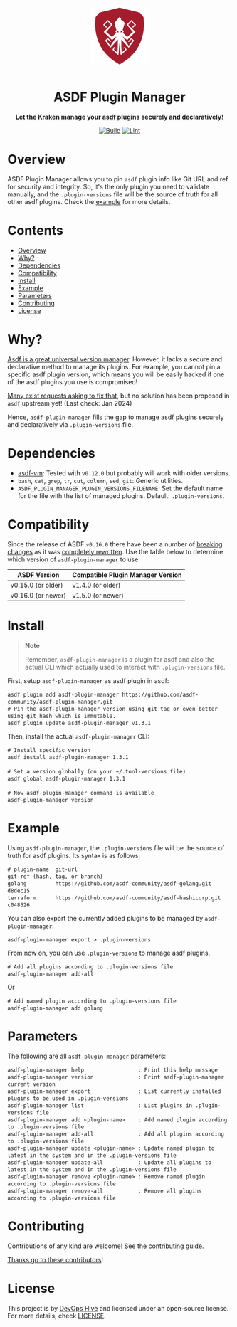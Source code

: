 <div align="center">

<p align="center">
  <a href="https://devopshive.net/" style="display: block; padding: 1em 0;">
    <img width="128px" alt="ASDF Plugin Manager Logo" border="0" src="img/asdf-plugin-manager-logo.svg"/>
  </a>
</p>

<h1 >ASDF Plugin Manager</h1>
<p><b>

Let the Kraken manage your [asdf](https://asdf-vm.com) plugins securely and declaratively!

</b></p>

[![Build](https://github.com/asdf-community/asdf-plugin-manager/actions/workflows/build.yml/badge.svg)](https://github.com/asdf-community/asdf-plugin-manager/actions/workflows/build.yml) [![Lint](https://github.com/asdf-community/asdf-plugin-manager/actions/workflows/lint.yml/badge.svg)](https://github.com/asdf-community/asdf-plugin-manager/actions/workflows/lint.yml)

</div>

# Overview

ASDF Plugin Manager allows you to pin `asdf` plugin info like Git URL and ref for security and integrity. So, it's the only plugin you need to validate manually, and the `.plugin-versions` file will be the source of truth for all other asdf plugins. Check the [example](#example) for more details.

<!-- omit in toc -->
# Contents

- [Overview](#overview)
- [Why?](#why)
- [Dependencies](#dependencies)
- [Compatibility](#compatibility)
- [Install](#install)
- [Example](#example)
- [Parameters](#parameters)
- [Contributing](#contributing)
- [License](#license)

# Why?

[Asdf is a great universal version manager](https://tech.aabouzaid.com/2022/01/asdf-vm-a-universal-version-manager-tools.html).
However, it lacks a secure and declarative method to manage its plugins. For example, you cannot pin a specific asdf plugin version, which means you will be easily hacked if one of the asdf plugins you use is compromised!

[Many exist requests asking to fix that](https://github.com/asdf-vm/asdf/issues/1577), but no solution has been proposed in `asdf` upstream yet! (Last check: Jan 2024)

Hence, `asdf-plugin-manager` fills the gap to manage asdf plugins securely and declaratively via `.plugin-versions` file.

# Dependencies

- [asdf-vm](https://asdf-vm.com/): Tested with `v0.12.0` but probably will work with older versions.
- `bash`, `cat`, `grep`, `tr`, `cut`, `column`, `sed`, `git`: Generic utilities.
- `ASDF_PLUGIN_MANAGER_PLUGIN_VERSIONS_FILENAME`: Set the default name for the file with the list of managed plugins.
  Default: `.plugin-versions`.

# Compatibility

Since the release of ASDF `v0.16.0` there have been a number of [breaking changes](https://asdf-vm.com/guide/upgrading-to-v0-16.html) as it was [completely rewritten](https://github.com/asdf-vm/asdf/releases/tag/v0.16.0). Use the table below to determine which version of `asdf-plugin-manager` to use.

| ASDF Version           | Compatible Plugin Manager Version |
|------------------------|-----------------------------------|
| v0.15.0 (or older)     | v1.4.0 (or older)                 |
| v0.16.0 (or newer)     | v1.5.0 (or newer)                 |

# Install

> **Note**
>
> Remember, `asdf-plugin-manager` is a plugin for asdf and also the actual CLI which actually used to interact with `.plugin-versions` file.

First, setup `asdf-plugin-manager` as asdf plugin in asdf:

```shell
asdf plugin add asdf-plugin-manager https://github.com/asdf-community/asdf-plugin-manager.git
# Pin the asdf-plugin-manager version using git tag or even better using git hash which is immutable.
asdf plugin update asdf-plugin-manager v1.3.1
```

Then, install the actual `asdf-plugin-manager` CLI:

```shell
# Install specific version
asdf install asdf-plugin-manager 1.3.1

# Set a version globally (on your ~/.tool-versions file)
asdf global asdf-plugin-manager 1.3.1

# Now asdf-plugin-manager command is available
asdf-plugin-manager version
```

# Example

Using `asdf-plugin-manager`, the `.plugin-versions` file will be the source of truth for asdf plugins.
Its syntax is as follows:

```
# plugin-name  git-url                                               git-ref (hash, tag, or branch)
golang         https://github.com/asdf-community/asdf-golang.git     d8dec15
terraform      https://github.com/asdf-community/asdf-hashicorp.git  c048526
```

You can also export the currently added plugins to be managed by `asdf-plugin-manager`:

```shell
asdf-plugin-manager export > .plugin-versions
```

From now on, you can use `.plugin-versions` to manage asdf plugins.

```shell
# Add all plugins according to .plugin-versions file
asdf-plugin-manager add-all
```

Or

```shell
# Add named plugin according to .plugin-versions file
asdf-plugin-manager add golang
```

# Parameters

The following are all `asdf-plugin-manager` parameters:

```
asdf-plugin-manager help                 : Print this help message
asdf-plugin-manager version              : Print asdf-plugin-manager current version
asdf-plugin-manager export               : List currently installed plugins to be used in .plugin-versions
asdf-plugin-manager list                 : List plugins in .plugin-versions file
asdf-plugin-manager add <plugin-name>    : Add named plugin according to .plugin-versions file
asdf-plugin-manager add-all              : Add all plugins according to .plugin-versions file
asdf-plugin-manager update <plugin-name> : Update named plugin to latest in the system and in the .plugin-versions file
asdf-plugin-manager update-all           : Update all plugins to latest in the system and in the .plugin-versions file
asdf-plugin-manager remove <plugin-name> : Remove named plugin according to .plugin-versions file
asdf-plugin-manager remove-all           : Remove all plugins according to .plugin-versions file
```

# Contributing

Contributions of any kind are welcome! See the [contributing guide](contributing.md).

[Thanks go to these contributors](https://github.com/asdf-community/asdf-plugin-manager/graphs/contributors)!

# License

This project is by [DevOps Hive](https://devopshive.net/) and licensed under an open-source license. For more details, check  [LICENSE](LICENSE).
